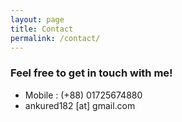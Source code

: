 ```yaml
---
layout: page
title: Contact
permalink: /contact/
---
```


### Feel free to get in touch with me!

* Mobile : (+88) 01725674880
* ankured182 [at] gmail.com
